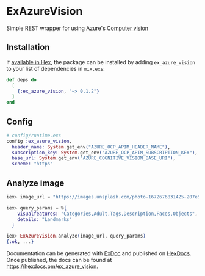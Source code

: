 # ExAzureVision

Simple REST wrapper for using Azure's [Computer vision](https://learn.microsoft.com/en-us/azure/cognitive-services/computer-vision/)

## Installation

If [available in Hex](https://hex.pm/docs/publish), the package can be installed
by adding `ex_azure_vision` to your list of dependencies in `mix.exs`:

```elixir
def deps do
  [
    {:ex_azure_vision, "~> 0.1.2"}
  ]
end
```

## Config

```elixir
# config/runtime.exs
config :ex_azure_vision,
  header_name: System.get_env("AZURE_OCP_APIM_HEADER_NAME"),
  subscription_key: System.get_env("AZURE_OCP_APIM_SUBSCRIPTION_KEY"),
  base_url: System.get_env("AZURE_COGNITIVE_VISION_BASE_URI"),
  scheme: "https"
```

## Analyze image

```elixir
iex> image_url = "https://images.unsplash.com/photo-1672676831425-207e5d4a0c41?ixlib=rb-4.0.3&ixid=MnwxMjA3fDB8MHxwaG90by1wYWdlfHx8fGVufDB8fHx8&auto=format&fit=crop&w=687&q=80"

iex> query_params = %{
    visualfeatures: "Categories,Adult,Tags,Description,Faces,Objects",
    details: "Landmarks"
  }

iex> ExAzureVision.analyze(image_url, query_params)
{:ok, ...}
```

Documentation can be generated with [ExDoc](https://github.com/elixir-lang/ex_doc)
and published on [HexDocs](https://hexdocs.pm). Once published, the docs can
be found at <https://hexdocs.pm/ex_azure_vision>.

